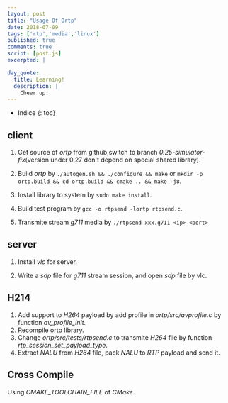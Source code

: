 ```yaml
---
layout: post
title: "Usage Of Ortp"
date: 2018-07-09
tags: ['rtp','media','linux']
published: true
comments: true
script: [post.js]
excerpted: |

day_quote:
  title: Learning!
  description: |
    Cheer up!
---
```


* Indice
{: toc}

## client

1. Get source of *ortp* from github,switch to branch *0.25-simulator-fix*(version under 0.27 don't depend on special shared library).

2. Build *ortp* by `./autogen.sh && ./configure && make` or `mkdir -p ortp.build && cd ortp.build && cmake .. && make -j8`.

3. Install library to system by `sudo make install`.


4. Build test program by `gcc -o rtpsend -lortp rtpsend.c`.

5. Transmite stream *g711* media by `./rtpsend xxx.g711 <ip> <port>`

## server

1. Install *vlc* for server.

2. Write a *sdp* file for *g711* stream session, and open *sdp* file by vlc.

## H214

1. Add support to *H264* payload by add profile in *ortp/src/avprofile.c* by function *av_profile_init*.
2. Recompile ortp library.
3. Change *ortp/src/tests/rtpsend.c* to transmite *H264* file by function *rtp_session_set_payload_type*.
4. Extract *NALU* from *H264* file, pack *NALU* to *RTP* payload and send it.

## Cross Compile

Using *CMAKE_TOOLCHAIN_FILE* of *CMake*.
